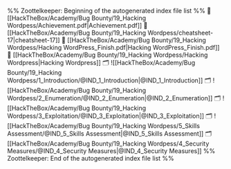 %% Zoottelkeeper: Beginning of the autogenerated index file list  %%
📄 [[HackTheBox/Academy/Bug Bounty/19_Hacking Wordpess/Achievement.pdf|Achievement.pdf]]
📄 [[HackTheBox/Academy/Bug Bounty/19_Hacking Wordpess/cheatsheet-17|cheatsheet-17]]
📄 [[HackTheBox/Academy/Bug Bounty/19_Hacking Wordpess/Hacking WordPress_Finish.pdf|Hacking WordPress_Finish.pdf]]
📄 [[HackTheBox/Academy/Bug Bounty/19_Hacking Wordpess/Hacking Wordpress|Hacking Wordpress]]
🗂️ ![[HackTheBox/Academy/Bug Bounty/19_Hacking Wordpess/1_Introduction/@IND_1_Introduction|@IND_1_Introduction]]
🗂️ ![[HackTheBox/Academy/Bug Bounty/19_Hacking Wordpess/2_Enumeration/@IND_2_Enumeration|@IND_2_Enumeration]]
🗂️ ![[HackTheBox/Academy/Bug Bounty/19_Hacking Wordpess/3_Exploitation/@IND_3_Exploitation|@IND_3_Exploitation]]
🗂️ ![[HackTheBox/Academy/Bug Bounty/19_Hacking Wordpess/5_Skills Assessment/@IND_5_Skills Assessment|@IND_5_Skills Assessment]]
🗂️ [[HackTheBox/Academy/Bug Bounty/19_Hacking Wordpess/4_Security Measures/@IND_4_Security Measures|@IND_4_Security Measures]]
%% Zoottelkeeper: End of the autogenerated index file list  %%
